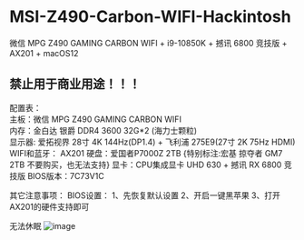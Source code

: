 # MSI-Z490-Carbon-WIFI-Hackintosh
微信 MPG Z490 GAMING CARBON WIFI + i9-10850K + 撼讯 6800 竞技版 + AX201 + macOS12

## 禁止用于商业用途！！！

配置表：<br>
主板：微信 MPG Z490 GAMING CARBON WIFI <br>
内存：金白达 银爵 DDR4 3600 32G*2 (海力士颗粒) <br>
显示器: 爱拓视界 28寸 4K 144Hz(DP1.4) + 飞利浦 275E9(27寸 2K 75Hz HDMI)
WIFI和蓝牙： AX201
硬盘：爱国者P7000Z 2TB {特别标注:宏基 掠夺者 GM7 2TB 不要购买，也无法支持}
显卡：CPU集成显卡 UHD 630 + 撼讯 RX 6800 竞技版
BIOS版本：7C73V1C

其它注意事项：
BIOS设置：
1、先恢复默认设置
2、开启一键黑苹果
3、打开AX201的硬件支持即可

无法休眠
![image](https://github.com/liangicer/MSI-Z490-Carbon-WIFI-Hackintosh/assets/139456266/a9d51ee9-e9e5-4f29-af6e-c066f7b86b18)

